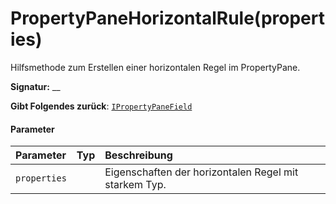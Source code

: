 # <a name="propertypanehorizontalruleproperties"></a>PropertyPaneHorizontalRule(properties)




Hilfsmethode zum Erstellen einer horizontalen Regel im PropertyPane.

**Signatur:** __

**Gibt Folgendes zurück**: [`IPropertyPaneField`](../sp-webpart-base/ipropertypanefield.md)<void>





#### <a name="parameters"></a>Parameter


| Parameter       | Typ    | Beschreibung |
|:-------------|:---------------|:------------|
| `properties`    |  | Eigenschaften der horizontalen Regel mit starkem Typ. |


